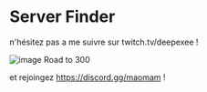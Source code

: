 # Server Finder

n'hésitez pas a me suivre sur twitch.tv/deepexee !

![image](https://github.com/user-attachments/assets/cc459640-e0ac-4a1f-a545-39446359cd6d)
Road to 300

et rejoingez https://discord.gg/maomam !
